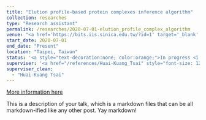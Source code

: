 ```yaml
---
title: "Elution profile-based protein complexes inference algorithm"
collection: researches
type: "Research assistant"
permalink: /researches/2020-07-01-elution_profile_complex_algorithm
venue: "<a href='https://bits.iis.sinica.edu.tw/?id=1' target='_blank' style='color: inherit;'>Bioinformatics Lab, Institute of Information Science, Academia Sinica</a>"
start_date: 2020-07-01
end_date: "Present"
location: "Taipei, Taiwan"
status: '<a style="text-decoration:none; color:orange;">In progress <i class="fa fa-spinner" aria-hidden="true"></i></a>'
superviser: '<a href="/references/Huai-Kuang_Tsai" style="font-size: 12px; text-decoration:none; color:#4A4F53; border-style: solid; border-color:#bfcae3; border-radius: 10px; background-color: #bfcae3;" target="_blank">&nbsp; Huai-Kuang Tsai &nbsp;</a>'
superviser_clean:
  - "Huai-Kuang Tsai"
---
```



[More information here](https://www.roc-taiwan.org/cayyz_en/post/5636.html)

This is a description of your talk, which is a markdown files that can be all markdown-ified like any other post. Yay markdown!

